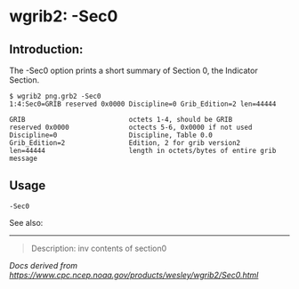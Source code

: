 # wgrib2: -Sec0

## Introduction:

The -Sec0 option prints a short summary of Section 0,
the Indicator Section.

```
$ wgrib2 png.grb2 -Sec0
1:4:Sec0=GRIB reserved 0x0000 Discipline=0 Grib_Edition=2 len=44444

GRIB                          octets 1-4, should be GRIB
reserved 0x0000               octects 5-6, 0x0000 if not used
Discipline=0                  Discipline, Table 0.0
Grib_Edition=2                Edition, 2 for grib version2
len=44444                     length in octets/bytes of entire grib message
```

## Usage

```
-Sec0
```

See also:

---

> Description: inv contents of section0

_Docs derived from <https://www.cpc.ncep.noaa.gov/products/wesley/wgrib2/Sec0.html>_

